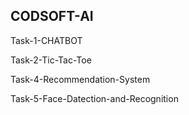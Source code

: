 ## CODSOFT-AI


Task-1-CHATBOT

Task-2-Tic-Tac-Toe

Task-4-Recommendation-System

Task-5-Face-Datection-and-Recognition
